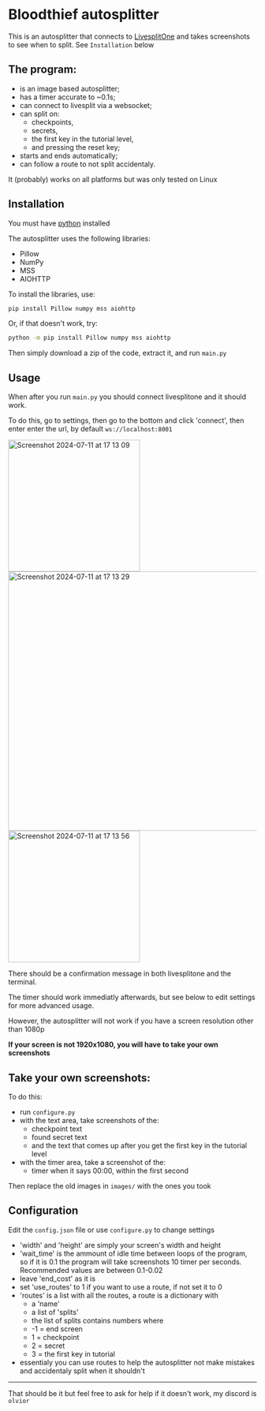 
# Bloodthief autosplitter

This is an autosplitter that connects to [LivesplitOne](<https://one.livesplit.org/>) and takes screenshots to see when to split.
See `Installation` below


## The program:

- is an image based autosplitter;
- has a timer accurate to ~0.1s;
- can connect to livesplit via a websocket;
- can split on:
    - checkpoints,
    - secrets,
    - the first key in the tutorial level,
    - and pressing the reset key;
- starts and ends automatically;
- can follow a route to not split accidentaly.

It (probably) works on all platforms but was only tested on Linux

## Installation

You must have [python](https://www.python.org/downloads/) installed

The autosplitter uses the following libraries:
- Pillow
- NumPy
- MSS
- AIOHTTP

To install the libraries, use:
```sh
pip install Pillow numpy mss aiohttp
```
Or, if that doesn't work, try:
```sh
python -m pip install Pillow numpy mss aiohttp
```

Then simply download a zip of the code, extract it, and run `main.py`

## Usage

When after you run `main.py` you should connect livesplitone and it should work.

To do this, go to settings, then go to the bottom and click 'connect', then enter enter the url, by default `ws://localhost:8001`

<img width="267" alt="Screenshot 2024-07-11 at 17 13 09" src="https://github.com/olvior/bloodthief_autosplitter/assets/78297864/b8e93497-1f10-4104-95a4-6dc16c253e58">

<img width="526" alt="Screenshot 2024-07-11 at 17 13 29" src="https://github.com/olvior/bloodthief_autosplitter/assets/78297864/efc46cf7-540d-4242-8f4f-817e2fa38bdd">

<img width="267" alt="Screenshot 2024-07-11 at 17 13 56" src="https://github.com/olvior/bloodthief_autosplitter/assets/78297864/a72338b9-5e29-4d63-b057-f278a07c8e37">


There should be a confirmation message in both livesplitone and the terminal.

The timer should work immediatly afterwards, but see below to edit settings for more advanced usage.

However, the autosplitter will not work if you have a screen resolution other than 1080p

**If your screen is not 1920x1080, you will have to take your own screenshots**

## Take your own screenshots:
To do this:
- run `configure.py`
- with the text area, take screenshots of the:
    - checkpoint text
    - found secret text
    - and the text that comes up after you get the first key in the tutorial level
- with the timer area, take a screenshot of the:
    - timer when it says 00:00, within the first second

Then replace the old images in `images/` with the ones you took


## Configuration

Edit the `config.json` file or use `configure.py` to change settings
- 'width' and 'height' are simply your screen's width and height
- 'wait_time' is the ammount of idle time between loops of the program, so if it is 0.1 the program will take screenshots 10 timer per seconds. Recommended values are between 0.1-0.02
- leave 'end_cost' as it is
- set 'use_routes' to 1 if you want to use a route, if not set it to 0
- 'routes' is a list with all the routes, a route is a dictionary with
    - a 'name' 
    - a list of 'splits'
    - the list of splits contains numbers where
    - -1 = end screen
    - 1 = checkpoint
    - 2 = secret
    - 3 = the first key in tutorial
- essentialy you can use routes to help the autosplitter not make mistakes and accidentaly split when it shouldn't

-- --

That should be it but feel free to ask for help if it doesn't work, my discord is `olvior`


